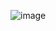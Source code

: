 
![image](https://user-images.githubusercontent.com/84553507/223922852-a886004b-58b0-477a-a1d2-87a8d0583115.png)
